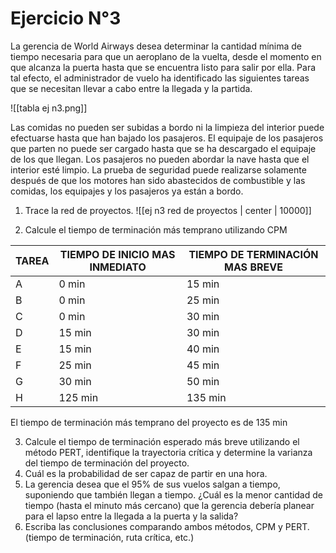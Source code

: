 # Ejercicio N°3
La gerencia de World Airways desea determinar la cantidad mínima de tiempo necesaria para que un aeroplano de la vuelta, desde el momento en que alcanza la puerta hasta que se encuentra listo para salir por ella. Para tal efecto, el administrador de vuelo ha identificado las siguientes tareas que se necesitan llevar a cabo entre la llegada y la partida.

![[tabla ej n3.png]]

Las comidas no pueden ser subidas a bordo ni la limpieza del interior puede efectuarse hasta que han bajado los pasajeros. El equipaje de los pasajeros que parten no puede ser cargado hasta que se ha descargado el equipaje de los que llegan. Los pasajeros no pueden abordar la nave hasta que el interior esté limpio. La prueba de seguridad puede realizarse solamente después de que los motores han sido abastecidos de combustible y las comidas, los equipajes y los pasajeros ya están a bordo.

1. Trace la red de proyectos.
![[ej n3 red de proyectos | center | 10000]]


2. Calcule el tiempo de terminación más temprano utilizando CPM

| TAREA | TIEMPO DE INICIO MAS INMEDIATO | TIEMPO DE TERMINACIÓN MAS BREVE |
| ----- | ------------------------------ | ------------------------------- |
| A     | 0 min                          | 15 min                          |
| B     | 0 min                          | 25 min                          |
| C     | 0 min                          | 30 min                          |
| D     | 15 min                         | 30 min                          |
| E     | 15 min                         | 40 min                          |
| F     | 25 min                         | 45 min                          |
| G     | 30 min                         | 50 min                          |
| H     | 125 min                        | 135 min                         |
El tiempo de terminación más temprano del proyecto es de 135 min

3. Calcule el tiempo de terminación esperado más breve utilizando el método PERT, identifique la trayectoria crítica y determine la varianza del tiempo de terminación del proyecto.
4. Cuál es la probabilidad de ser capaz de partir en una hora.
5. La gerencia desea que el 95% de sus vuelos salgan a tiempo, suponiendo que también llegan a tiempo. ¿Cuál es la menor cantidad de tiempo (hasta el minuto más cercano) que la gerencia debería planear para el lapso entre la llegada a la puerta y la salida?
6. Escriba las conclusiones comparando ambos métodos, CPM y PERT. (tiempo de terminación, ruta crítica, etc.)